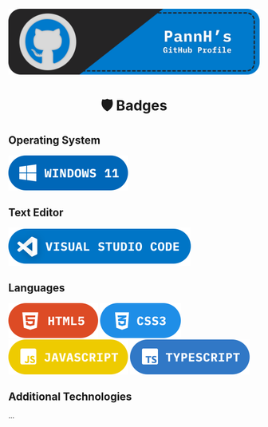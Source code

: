 <p align="center">
  <img src="./assets/banner.svg" alt="Profile Banner"/>
</p>

<h1 align="center">🛡️ Badges</h1>
<h2>Operating System</h2>

![Windows 11](./assets/badge_windows11.svg)

<h2>Text Editor</h2>

![Visual Studio Code](./assets/badge_visualstudiocode.svg)

<h2>Languages</h2>

![HTML5](./assets/badge_html5.svg) ![CSS3](./assets/badge_css3.svg) ![JavaScript](./assets/badge_javascript.svg) ![TypeScript](./assets/badge_typescript.svg)

<h2>Additional Technologies</h2>
...
